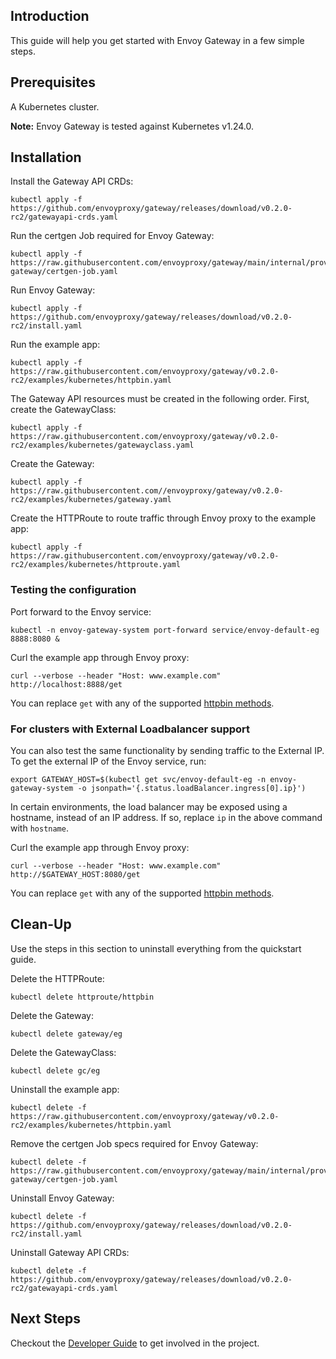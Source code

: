## Introduction
This guide will help you get started with Envoy Gateway in a few simple steps.

## Prerequisites
A Kubernetes cluster.

__Note:__ Envoy Gateway is tested against Kubernetes v1.24.0.

## Installation
Install the Gateway API CRDs:
```shell
kubectl apply -f https://github.com/envoyproxy/gateway/releases/download/v0.2.0-rc2/gatewayapi-crds.yaml
```

Run the certgen Job required for Envoy Gateway:
```shell
kubectl apply -f https://raw.githubusercontent.com/envoyproxy/gateway/main/internal/provider/kubernetes/config/envoy-gateway/certgen-job.yaml
```

Run Envoy Gateway:
```shell
kubectl apply -f https://github.com/envoyproxy/gateway/releases/download/v0.2.0-rc2/install.yaml
```

Run the example app:
```shell
kubectl apply -f https://raw.githubusercontent.com/envoyproxy/gateway/v0.2.0-rc2/examples/kubernetes/httpbin.yaml
```

The Gateway API resources must be created in the following order. First, create the GatewayClass:
```shell
kubectl apply -f https://raw.githubusercontent.com/envoyproxy/gateway/v0.2.0-rc2/examples/kubernetes/gatewayclass.yaml
```

Create the Gateway:
```shell
kubectl apply -f https://raw.githubusercontent.com//envoyproxy/gateway/v0.2.0-rc2/examples/kubernetes/gateway.yaml
```

Create the HTTPRoute to route traffic through Envoy proxy to the example app:
```shell
kubectl apply -f https://raw.githubusercontent.com/envoyproxy/gateway/v0.2.0-rc2/examples/kubernetes/httproute.yaml
```

### Testing the configuration
Port forward to the Envoy service:
```shell
kubectl -n envoy-gateway-system port-forward service/envoy-default-eg 8888:8080 &
```

Curl the example app through Envoy proxy:
```shell
curl --verbose --header "Host: www.example.com" http://localhost:8888/get
```
You can replace `get` with any of the supported [httpbin methods][httpbin_methods].

### For clusters with External Loadbalancer support
You can also test the same functionality by sending traffic to the External IP. To get the external IP of the
Envoy service, run:
```shell
export GATEWAY_HOST=$(kubectl get svc/envoy-default-eg -n envoy-gateway-system -o jsonpath='{.status.loadBalancer.ingress[0].ip}')
```

In certain environments, the load balancer may be exposed using a hostname, instead of an IP address. If so, replace
`ip` in the above command with `hostname`.

Curl the example app through Envoy proxy:
```shell
curl --verbose --header "Host: www.example.com" http://$GATEWAY_HOST:8080/get
```
You can replace `get` with any of the supported [httpbin methods][httpbin_methods].

## Clean-Up
Use the steps in this section to uninstall everything from the quickstart guide.

Delete the HTTPRoute:
```shell
kubectl delete httproute/httpbin
```

Delete the Gateway:
```shell
kubectl delete gateway/eg
```

Delete the GatewayClass:
```shell
kubectl delete gc/eg
```

Uninstall the example app:
```shell
kubectl delete -f https://raw.githubusercontent.com/envoyproxy/gateway/v0.2.0-rc2/examples/kubernetes/httpbin.yaml
```

Remove the certgen Job specs required for Envoy Gateway:
```shell
kubectl delete -f https://raw.githubusercontent.com/envoyproxy/gateway/main/internal/provider/kubernetes/config/envoy-gateway/certgen-job.yaml
```

Uninstall Envoy Gateway:
```shell
kubectl delete -f https://github.com/envoyproxy/gateway/releases/download/v0.2.0-rc2/install.yaml
```

Uninstall Gateway API CRDs:
```shell
kubectl delete -f https://github.com/envoyproxy/gateway/releases/download/v0.2.0-rc2/gatewayapi-crds.yaml
```

## Next Steps
Checkout the [Developer Guide](../../DEVELOPER.md) to get involved in the project.

[kind]: https://kind.sigs.k8s.io/
[httpbin_methods]: https://httpbin.org/#/HTTP_Methods
